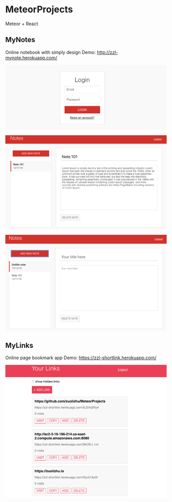# MeteorProjects
Meteor + React

## MyNotes
Online notebook with simply design
Demo: http://zzl-mynote.herokuapp.com/



![appLoginPage](https://github.com/zuolizhu/MeteorProjects/blob/master/screenshots/appLoginPage.png)

![myNotesMainPage](https://github.com/zuolizhu/MeteorProjects/blob/master/screenshots/myNotesMainPage.png)

![myNotesMainPage2](https://github.com/zuolizhu/MeteorProjects/blob/master/screenshots/myNotesMainPage2.png)

## MyLinks
Online page bookmark app
Demo: https://zzl-shortlink.herokuapp.com/

![myLinkScreenShot](https://github.com/zuolizhu/MeteorProjects/blob/master/screenshots/myLinkScreenShot.png)

